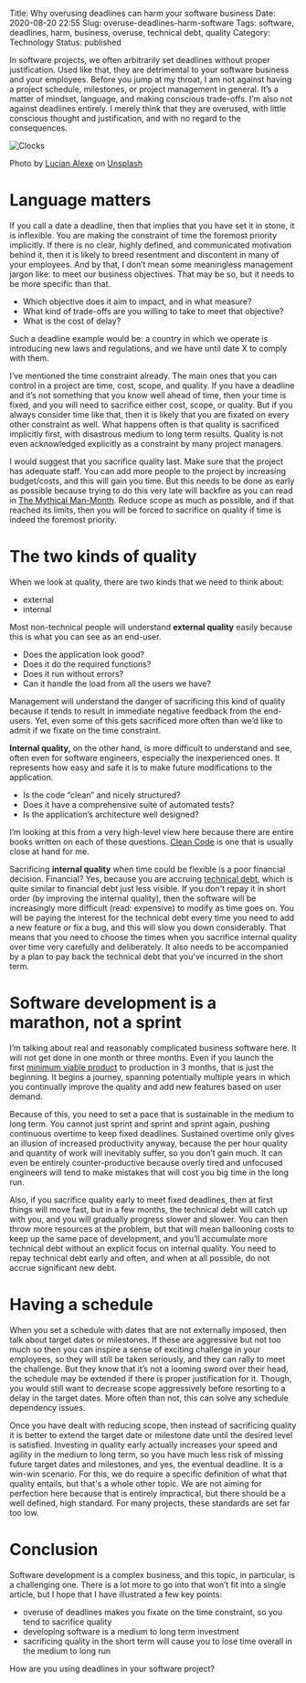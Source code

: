 Title: Why overusing deadlines can harm your software business
Date: 2020-08-20 22:55
Slug: overuse-deadlines-harm-software
Tags: software, deadlines, harm, business, overuse, technical debt, quality
Category: Technology
Status: published

In software projects, we often arbitrarily set deadlines without proper justification. Used like that, they are detrimental to your software business and your employees. Before you jump at my throat, I am not against having a project schedule, milestones, or project management in general. It’s a matter of mindset, language, and making conscious trade-offs. I’m also not against deadlines entirely. I merely think that they are overused, with little conscious thought and justification, and with no regard to the consequences.

![Clocks][lucian-alexe-f2xftov0p9y-unsplash]

Photo by [Lucian Alexe](https://unsplash.com/@lucian_alexe?utm_source=unsplash&utm_medium=referral&utm_content=creditCopyText) on [Unsplash](https://unsplash.com/s/photos/clocks?utm_source=unsplash&utm_medium=referral&utm_content=creditCopyText)

# Language matters

If you call a date a deadline, then that implies that you have set it in stone, it is inflexible. You are making the constraint of time the foremost priority implicitly. If there is no clear, highly defined, and communicated motivation behind it, then it is likely to breed resentment and discontent in many of your employees. And by that, I don’t mean some meaningless management jargon like: to meet our business objectives. That may be so, but it needs to be more specific than that.

- Which objective does it aim to impact, and in what measure?
- What kind of trade-offs are you willing to take to meet that objective?
- What is the cost of delay?

Such a deadline example would be: a country in which we operate is introducing new laws and regulations, and we have until date X to comply with them.

I’ve mentioned the time constraint already. The main ones that you can control in a project are time, cost, scope, and quality. If you have a deadline and it’s not something that you know well ahead of time, then your time is fixed, and you will need to sacrifice either cost, scope, or quality. But if you always consider time like that, then it is likely that you are fixated on every other constraint as well. What happens often is that quality is sacrificed implicitly first, with disastrous medium to long term results. Quality is not even acknowledged explicitly as a constraint by many project managers.

I would suggest that you sacrifice quality last. Make sure that the project has adequate staff. You can add more people to the project by increasing budget/costs, and this will gain you time. But this needs to be done as early as possible because trying to do this very late will backfire as you can read in [The Mythical Man-Month](https://en.wikipedia.org/wiki/The_Mythical_Man-Month). Reduce scope as much as possible, and if that reached its limits, then you will be forced to sacrifice on quality if time is indeed the foremost priority.

# The two kinds of quality

When we look at quality, there are two kinds that we need to think about:

- external
- internal

Most non-technical people will understand **external quality** easily because this is what you can see as an end-user.

- Does the application look good?
- Does it do the required functions?
- Does it run without errors?
- Can it handle the load from all the users we have?

Management will understand the danger of sacrificing this kind of quality because it tends to result in immediate negative feedback from the end-users. Yet, even some of this gets sacrificed more often than we’d like to admit if we fixate on the time constraint.

**Internal quality,** on the other hand, is more difficult to understand and see, often even for software engineers, especially the inexperienced ones. It represents how easy and safe it is to make future modifications to the application.

- Is the code “clean” and nicely structured?
- Does it have a comprehensive suite of automated tests?
- Is the application’s architecture well designed?

I’m looking at this from a very high-level view here because there are entire books written on each of these questions. [Clean Code](https://www.amazon.com/gp/product/B001GSTOAM/) is one that is usually close at hand for me.

Sacrificing **internal quality** when time could be flexible is a poor financial decision. Financial? Yes, because you are accruing [technical debt](https://en.wikipedia.org/wiki/Technical_debt), which is quite similar to financial debt just less visible. If you don't repay it in short order (by improving the internal quality), then the software will be increasingly more difficult (read: expensive) to modify as time goes on. You will be paying the interest for the technical debt every time you need to add a new feature or fix a bug, and this will slow you down considerably. That means that you need to choose the times when you sacrifice internal quality over time very carefully and deliberately. It also needs to be accompanied by a plan to pay back the technical debt that you've incurred in the short term.

# Software development is a marathon, not a sprint

I’m talking about real and reasonably complicated business software here. It will not get done in one month or three months. Even if you launch the first [minimum viable product](https://en.wikipedia.org/wiki/Minimum_viable_product) to production in 3 months, that is just the beginning. It begins a journey, spanning potentially multiple years in which you continually improve the quality and add new features based on user demand.

Because of this, you need to set a pace that is sustainable in the medium to long term. You cannot just sprint and sprint and sprint again, pushing continuous overtime to keep fixed deadlines. Sustained overtime only gives an illusion of increased productivity anyway, because the per hour quality and quantity of work will inevitably suffer, so you don’t gain much. It can even be entirely counter-productive because overly tired and unfocused engineers will tend to make mistakes that will cost you big time in the long run.

Also, if you sacrifice quality early to meet fixed deadlines, then at first things will move fast, but in a few months, the technical debt will catch up with you, and you will gradually progress slower and slower. You can then throw more resources at the problem, but that will mean ballooning costs to keep up the same pace of development, and you’ll accumulate more technical debt without an explicit focus on internal quality. You need to repay technical debt early and often, and when at all possible, do not accrue significant new debt.

# Having a schedule

When you set a schedule with dates that are not externally imposed, then talk about target dates or milestones. If these are aggressive but not too much so then you can inspire a sense of exciting challenge in your employees, so they will still be taken seriously, and they can rally to meet the challenge. But they know that it’s not a looming sword over their head, the schedule may be extended if there is proper justification for it. Though, you would still want to decrease scope aggressively before resorting to a delay in the target dates. More often than not, this can solve any schedule dependency issues.

Once you have dealt with reducing scope, then instead of sacrificing quality it is better to extend the target date or milestone date until the desired level is satisfied. Investing in quality early actually increases your speed and agility in the medium to long term, so you have much less risk of missing future target dates and milestones, and yes, the eventual deadline. It is a win-win scenario. For this, we do require a specific definition of what that quality entails, but that's a whole other topic. We are not aiming for perfection here because that is entirely impractical, but there should be a well defined, high standard. For many projects, these standards are set far too low.

# Conclusion

Software development is a complex business, and this topic, in particular, is a challenging one. There is a lot more to go into that won’t fit into a single article, but I hope that I have illustrated a few key points:

- overuse of deadlines makes you fixate on the time constraint, so you tend to sacrifice quality
- developing software is a medium to long term investment
- sacrificing quality in the short term will cause you to lose time overall in the medium to long run

How are you using deadlines in your software project?

[lucian-alexe-f2xftov0p9y-unsplash]: {static}/images/lucian-alexe-f2xfTOv0p9Y-unsplash.jpg
